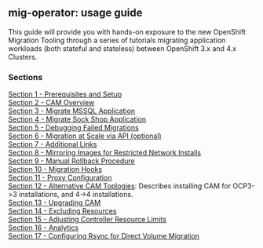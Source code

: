 ## mig-operator: usage guide

This guide will provide you with hands-on exposure to the new OpenShift Migration Tooling through a series of tutorials migrating application workloads (both stateful and stateless) between OpenShift 3.x and 4.x Clusters.

### Sections

[Section 1 - Prerequisites and Setup](./1.md)<br>
[Section 2 - CAM Overview](./2.md)<br>
[Section 3 - Migrate MSSQL Application](./3.md)<br>
[Section 4 - Migrate Sock Shop Application](./4.md)<br>
[Section 5 - Debugging Failed Migrations](./5.md)<br>
[Section 6 - Migration at Scale via API (optional)](./6.md)<br>
[Section 7 - Additional Links](./7.md)<br>
[Section 8 - Mirroring Images for Restricted Network Installs](./8.md)<br>
[Section 9 - Manual Rollback Procedure](./9.md)<br>
[Section 10 - Migration Hooks](./10.md)<br>
[Section 11 - Proxy Configuration](./11.md)<br>
[Section 12 - Alternative CAM Toplogies](./AlternativeCAMTopologies.md): Describes
installing CAM for OCP3->3 installations, and 4->4 installations.<br>
[Section 13 - Upgrading CAM](./UpgradingCAM.md)<br>
[Section 14 - Excluding Resources](./ExcludeResources.md)<br>
[Section 15 - Adjusting Controller Resource Limits](./AdjustingControllerLimits.md)<br>
[Section 16 - Analytics](./Analytics.md)<br>
[Section 17 - Configuring Rsync for Direct Volume Migration](./RsyncConfiguration.md)<br>